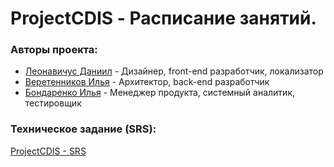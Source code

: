 # ProjectCDIS - Расписание занятий.

### Авторы проекта:

- [Леонавичус Даниил](https://github.com/Leonavichus) - Дизайнер, front-end разработчик, локализатор
- [Веретенников Илья](https://github.com/tlgWTF) - Архитектор, back-end разработчик
- [Бондаренко Илья](https://github.com/MolunSIB) - Менеджер продукта, cистемный аналитик, тестировщик

### Техническое задание (SRS):
[ProjectCDIS - SRS](https://docs.google.com/document/d/10sqhghdV3PXTvH0ubZMiPuQtnyDth4-Inlv4X9XUygI/edit?usp=sharing) 

